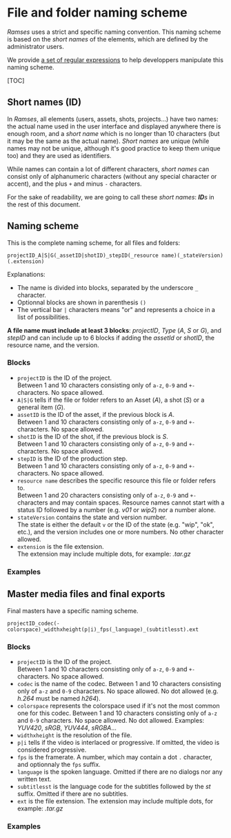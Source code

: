 # File and folder naming scheme

*Ramses* uses a strict and specific naming convention. This naming scheme is based on the *short names* of the elements, which are defined by the administrator users.

We provide [a set of regular expressions](../dev/files/naming.md) to help developpers manipulate this naming scheme.

[TOC]

## Short names (ID)

In *Ramses*, all elements (users, assets, shots, projects...) have two names: the actual name used in the user interface and displayed anywhere there is enough room, and a *short name* which is no longer than 10 characters (but it may be the same as the actual name). *Short names* are unique (while names may not be unique, although it's good practice to keep them unique too) and they are used as identifiers.

While names can contain a lot of different characters, *short names* can consist only of alphanumeric characters (without any special character or accent), and the plus `+` and minus `-` characters.

For the sake of readability, we are going to call these *short names*: _**ID**s_ in the rest of this document.

## Naming scheme

This is the complete naming scheme, for all files and folders:

`projectID_A|S|G(_assetID|shotID)_stepID(_resource name)(_stateVersion)(.extension)`

Explanations:

- The name is divided into blocks, separated by the underscore `_` character.
- Optionnal blocks are shown in parenthesis `()`
- The vertical bar `|` characters means "or" and represents a choice in a list of possibilities.

**A file name must include at least 3 blocks**: *projectID*, *Type* (*A*, *S* or *G*), and *stepID* and can include up to 6 blocks if adding the *assetId* or *shotID*, the resource name, and the version.

### Blocks

- `projectID` is the ID of the project.  
    Between 1 and 10 characters consisting only of `a-z`, `0-9` and `+-` characters. No space allowed.
- `A|S|G` tells if the file or folder refers to an Asset (*A*), a shot (*S*) or a general item (*G*).
- `assetID` is the ID of the asset, if the previous block is *A*.  
    Between 1 and 10 characters consisting only of `a-z`, `0-9` and `+-` characters. No space allowed.
- `shotID` is the ID of the shot, if the previous block is *S*.  
    Between 1 and 10 characters consisting only of `a-z`, `0-9` and `+-` characters. No space allowed.
- `stepID` is the ID of the production step.  
    Between 1 and 10 characters consisting only of `a-z`, `0-9` and `+-` characters. No space allowed.
- `resource name` describes the specific resource this file or folder refers to.  
    Between 1 and 20 characters consisting only of `a-z`, `0-9` and `+-` characters and may contain spaces.
    Resource names cannot start with a status ID followed by a number (e.g. *v01* or *wip2*) nor a number alone.
- `stateVersion` contains the state and version number.  
    The state is either the default `v` or the ID of the state (e.g. "wip", "ok", etc.), and the version includes one or more numbers. No other character allowed.
- `extension` is the file extension.  
    The extension may include multiple dots, for example: *.tar.gz*

### Examples

## Master media files and final exports

Final masters have a specific naming scheme.

`projectID_codec(-colorspace)_widthxheight(p|i)_fps(_language)_(subtitlesst).ext`

### Blocks

- `projectID` is the ID of the project.  
    Between 1 and 10 characters consisting only of `a-z`, `0-9` and `+-` characters. No space allowed.
- `codec` is the name of the codec.
    Between 1 and 10 characters consisting only of `a-z` and `0-9` characters. No space allowed. No dot allowed (e.g. *h.264* must be named *h264*).
- `colorspace` represents the colorspace used if it's not the most common one for this codec.
    Between 1 and 10 characters consisting only of `a-z` and `0-9` characters. No space allowed. No dot allowed.
    Examples: *YUV420*, *sRGB*, *YUV444*, *sRGBA*...
- `widthxheight` is the resolution of the file.
- `p|i` tells if the video is interlaced or progressive. If omitted, the video is considered progressive.
- `fps` is the framerate.
    A number, which may contain a dot `.` character, and optionnaly the `fps` suffix.
- `language` is the spoken language. Omitted if there are no dialogs nor any written text.
- `subtitlesst` is the language code for the subtitles followed by the *st* suffix. Omitted if there are no subtitles.
- `ext` is the file extension.
    The extension may include multiple dots, for example: *.tar.gz*

### Examples